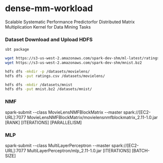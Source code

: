 # dense-mm-workload
Scalable Systematic Performance Predictorfor Distributed Matrix Multiplication Kernel for Data Mining Tasks

### Dataset Download and Upload HDFS
```bash
sbt package

wget https://s3-us-west-2.amazonaws.com/spark-dev-shm/ml-latest/ratings.csv
wget https://s3-us-west-2.amazonaws.com/spark-dev-shm/mnist.bz2

hdfs dfs -mkdir -p /datasets/movielens/
hdfs dfs -put ratings.csv /datasets/movielens/ 

hdfs dfs -mkdir /datasets/mnist
hdfs dfs -put mnist.bz2 /datasets/mnist/
```


### NMF 
spark-submit --class MovieLensNMFBlockMatrix --master spark://[EC2-URL]:7077 MovieLensNMFBlockMatrix/movielensnmfblockmatrix_2.11-1.0.jar [RANK] [ITERATIONS] [PARALLELISM]

### MLP
spark-submit --class MultiLayerPerceptron --master spark://[EC2-URL]:7077 MultiLayerPerceptron/mlp_2.11-1.0.jar [ITERATIONS] [BATCH-SIZE]
